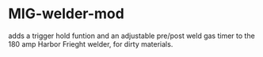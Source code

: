 # MIG-welder-mod
adds a trigger hold funtion and an adjustable pre/post weld gas timer to the 180 amp Harbor Frieght welder, for dirty materials.
